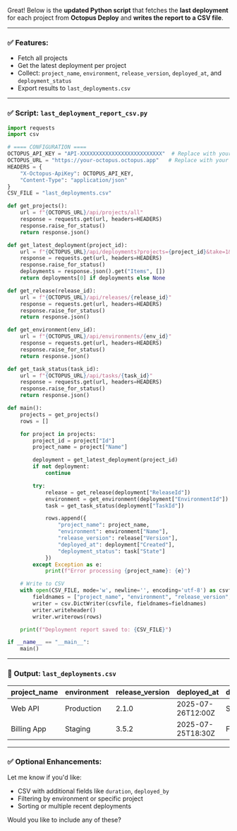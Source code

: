 Great! Below is the **updated Python script** that fetches the **last deployment** for each project from **Octopus Deploy** and **writes the report to a CSV file**.

---

### ✅ Features:

* Fetch all projects
* Get the latest deployment per project
* Collect: `project_name`, `environment`, `release_version`, `deployed_at`, and `deployment_status`
* Export results to `last_deployments.csv`

---

### ✅ Script: `last_deployment_report_csv.py`

```python
import requests
import csv

# ==== CONFIGURATION ====
OCTOPUS_API_KEY = "API-XXXXXXXXXXXXXXXXXXXXXXXXXX"  # Replace with your API Key
OCTOPUS_URL = "https://your-octopus.octopus.app"   # Replace with your Octopus URL
HEADERS = {
    "X-Octopus-ApiKey": OCTOPUS_API_KEY,
    "Content-Type": "application/json"
}
CSV_FILE = "last_deployments.csv"

def get_projects():
    url = f"{OCTOPUS_URL}/api/projects/all"
    response = requests.get(url, headers=HEADERS)
    response.raise_for_status()
    return response.json()

def get_latest_deployment(project_id):
    url = f"{OCTOPUS_URL}/api/deployments?projects={project_id}&take=1&order=desc"
    response = requests.get(url, headers=HEADERS)
    response.raise_for_status()
    deployments = response.json().get("Items", [])
    return deployments[0] if deployments else None

def get_release(release_id):
    url = f"{OCTOPUS_URL}/api/releases/{release_id}"
    response = requests.get(url, headers=HEADERS)
    response.raise_for_status()
    return response.json()

def get_environment(env_id):
    url = f"{OCTOPUS_URL}/api/environments/{env_id}"
    response = requests.get(url, headers=HEADERS)
    response.raise_for_status()
    return response.json()

def get_task_status(task_id):
    url = f"{OCTOPUS_URL}/api/tasks/{task_id}"
    response = requests.get(url, headers=HEADERS)
    response.raise_for_status()
    return response.json()

def main():
    projects = get_projects()
    rows = []

    for project in projects:
        project_id = project["Id"]
        project_name = project["Name"]

        deployment = get_latest_deployment(project_id)
        if not deployment:
            continue

        try:
            release = get_release(deployment["ReleaseId"])
            environment = get_environment(deployment["EnvironmentId"])
            task = get_task_status(deployment["TaskId"])

            rows.append({
                "project_name": project_name,
                "environment": environment["Name"],
                "release_version": release["Version"],
                "deployed_at": deployment["Created"],
                "deployment_status": task["State"]
            })
        except Exception as e:
            print(f"Error processing {project_name}: {e}")

    # Write to CSV
    with open(CSV_FILE, mode='w', newline='', encoding='utf-8') as csvfile:
        fieldnames = ["project_name", "environment", "release_version", "deployed_at", "deployment_status"]
        writer = csv.DictWriter(csvfile, fieldnames=fieldnames)
        writer.writeheader()
        writer.writerows(rows)

    print(f"Deployment report saved to: {CSV_FILE}")

if __name__ == "__main__":
    main()
```

---

### 📁 Output: `last_deployments.csv`

| project\_name | environment | release\_version | deployed\_at      | deployment\_status |
| ------------- | ----------- | ---------------- | ----------------- | ------------------ |
| Web API       | Production  | 2.1.0            | 2025-07-26T12:00Z | Success            |
| Billing App   | Staging     | 3.5.2            | 2025-07-25T18:30Z | Failed             |

---

### ✅ Optional Enhancements:

Let me know if you'd like:

* CSV with additional fields like `duration`, `deployed_by`
* Filtering by environment or specific project
* Sorting or multiple recent deployments

Would you like to include any of these?
